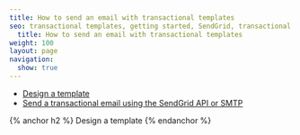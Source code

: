```yaml
---
title: How to send an email with transactional templates
seo: transactional templates, getting started, SendGrid, transactional email
  title: How to send an email with transactional templates
weight: 100
layout: page
navigation:
  show: true
---
```


- [Design a template](#-Design-a-template)
- [Send a transactional email using the SendGrid API or SMTP ](#-Reserved-Fields)


{% anchor h2 %}
Design a template
{% endanchor %}



